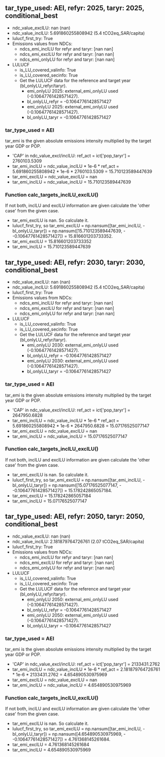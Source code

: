 

## tar_type_used: AEI, refyr: 2025, taryr: 2025, conditional_best
- ndc_value_exclLU: nan (nan)
- ndc_value_inclLU: 5.691860255808942 (5.4 tCO2eq_SAR/capita)
- lulucf_first_try: True
- Emissions values from NDCs:
  - ndcs_emi_inclLU for refyr and taryr: [nan nan]
  - ndcs_emi_exclLU for refyr and taryr: [nan nan]
  - ndcs_emi_onlyLU for refyr and taryr: [nan nan]
- LULUCF
  - is_LU_covered_valinfo: True
  - is_LU_covered_secinfo: True
  - Get the LULUCF data for the reference and target year (bl_onlyLU_refyr/taryr).
    - emi_onlyLU 2025: external_emi_onlyLU used (-0.10647761428571427).
    - bl_onlyLU_refyr = -0.10647761428571427
    - emi_onlyLU 2025: external_emi_onlyLU used (-0.10647761428571427).
    - bl_onlyLU_taryr = -0.10647761428571427
### tar_type_used = AEI
tar_emi is the given absolute emissions intensity multiplied by the target year GDP or POP.
- 'CAP' in ndc_value_excl/inclLU: ref_act = ict['pop_taryr'] = 2760103.5309
- tar_emi_inclLU = ndc_value_inclLU * 1e-6 * ref_act = 5.691860255808942 * 1e-6 * 2760103.5309 = 15.710123589447639
- tar_emi_exclLU = ndc_value_exclLU = nan
- tar_emi_inclLU = ndc_value_inclLU = 15.710123589447639
### Function calc_targets_inclLU_exclLU()
If not both, inclLU and exclLU information are given calculate the 'other case' from the given case.
- tar_emi_exclLU is nan. So calculate it.
- lulucf_first_try, so tar_emi_exclLU = np.nansum([tar_emi_inclLU, -bl_onlyLU_taryr]) = np.nansum([15.710123589447639, - -0.10647761428571427]) = 15.816601203733352.
- tar_emi_exclLU = 15.816601203733352
- tar_emi_inclLU = 15.710123589447639

## tar_type_used: AEI, refyr: 2030, taryr: 2030, conditional_best
- ndc_value_exclLU: nan (nan)
- ndc_value_inclLU: 5.691860255808942 (5.4 tCO2eq_SAR/capita)
- lulucf_first_try: True
- Emissions values from NDCs:
  - ndcs_emi_inclLU for refyr and taryr: [nan nan]
  - ndcs_emi_exclLU for refyr and taryr: [nan nan]
  - ndcs_emi_onlyLU for refyr and taryr: [nan nan]
- LULUCF
  - is_LU_covered_valinfo: True
  - is_LU_covered_secinfo: True
  - Get the LULUCF data for the reference and target year (bl_onlyLU_refyr/taryr).
    - emi_onlyLU 2030: external_emi_onlyLU used (-0.10647761428571427).
    - bl_onlyLU_refyr = -0.10647761428571427
    - emi_onlyLU 2030: external_emi_onlyLU used (-0.10647761428571427).
    - bl_onlyLU_taryr = -0.10647761428571427
### tar_type_used = AEI
tar_emi is the given absolute emissions intensity multiplied by the target year GDP or POP.
- 'CAP' in ndc_value_excl/inclLU: ref_act = ict['pop_taryr'] = 2647950.6828
- tar_emi_inclLU = ndc_value_inclLU * 1e-6 * ref_act = 5.691860255808942 * 1e-6 * 2647950.6828 = 15.07176525077147
- tar_emi_exclLU = ndc_value_exclLU = nan
- tar_emi_inclLU = ndc_value_inclLU = 15.07176525077147
### Function calc_targets_inclLU_exclLU()
If not both, inclLU and exclLU information are given calculate the 'other case' from the given case.
- tar_emi_exclLU is nan. So calculate it.
- lulucf_first_try, so tar_emi_exclLU = np.nansum([tar_emi_inclLU, -bl_onlyLU_taryr]) = np.nansum([15.07176525077147, - -0.10647761428571427]) = 15.178242865057184.
- tar_emi_exclLU = 15.178242865057184
- tar_emi_inclLU = 15.07176525077147

## tar_type_used: AEI, refyr: 2050, taryr: 2050, conditional_best
- ndc_value_exclLU: nan (nan)
- ndc_value_inclLU: 2.181879764726761 (2.07 tCO2eq_SAR/capita)
- lulucf_first_try: True
- Emissions values from NDCs:
  - ndcs_emi_inclLU for refyr and taryr: [nan nan]
  - ndcs_emi_exclLU for refyr and taryr: [nan nan]
  - ndcs_emi_onlyLU for refyr and taryr: [nan nan]
- LULUCF
  - is_LU_covered_valinfo: True
  - is_LU_covered_secinfo: True
  - Get the LULUCF data for the reference and target year (bl_onlyLU_refyr/taryr).
    - emi_onlyLU 2050: external_emi_onlyLU used (-0.10647761428571427).
    - bl_onlyLU_refyr = -0.10647761428571427
    - emi_onlyLU 2050: external_emi_onlyLU used (-0.10647761428571427).
    - bl_onlyLU_taryr = -0.10647761428571427
### tar_type_used = AEI
tar_emi is the given absolute emissions intensity multiplied by the target year GDP or POP.
- 'CAP' in ndc_value_excl/inclLU: ref_act = ict['pop_taryr'] = 2133431.2762
- tar_emi_inclLU = ndc_value_inclLU * 1e-6 * ref_act = 2.181879764726761 * 1e-6 * 2133431.2762 = 4.654890530975969
- tar_emi_exclLU = ndc_value_exclLU = nan
- tar_emi_inclLU = ndc_value_inclLU = 4.654890530975969
### Function calc_targets_inclLU_exclLU()
If not both, inclLU and exclLU information are given calculate the 'other case' from the given case.
- tar_emi_exclLU is nan. So calculate it.
- lulucf_first_try, so tar_emi_exclLU = np.nansum([tar_emi_inclLU, -bl_onlyLU_taryr]) = np.nansum([4.654890530975969, - -0.10647761428571427]) = 4.761368145261684.
- tar_emi_exclLU = 4.761368145261684
- tar_emi_inclLU = 4.654890530975969